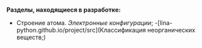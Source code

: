 **Разделы, находящиеся в разработке:**
- Строение атома. *Электронные конфигурации*;
-[lina-python.github.io/project/src](Классификация неорганических веществ;)
